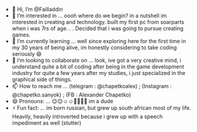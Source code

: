 - 👋 Hi, I’m @Failladdin
- 👀 I’m interested in ... oooh where do we begin? in a nutshell im interested in creating and technology. built my first pc from soarparts when i was 7rs of age. . . Decided that i was going to pursue creating games.
- 🌱 I’m currently learning ... well since exploring here for the first time in my 30 years of being alive, im honestly considering to take coding seriously 😄
- 💞️ I’m looking to collaborate on ... look, ive got a very creative mind, i understand quite a bit of coding after being in the game development industry for quite a few years after my studies, i just specialized in the graphical side of things. 
- 📫 How to reach me ... (telegram : @chapetkoalex) ; (Instagram : @chapetko.sanyok) ; (FB : Alexander Chapetko)
- 😄 Pronouns: ... 😌😌☺️☺️🥱🥱😒😒 im a dude  
- ⚡ Fun fact: ... im born russian, but grew up south african most of my life. Heavily, heavily introverted because i grew up with a speech impediment as well (stutter)

<!---
Failladdin/Failladdin is a ✨ special ✨ repository because its `README.md` (this file) appears on your GitHub profile.
You can click the Preview link to take a look at your changes.
--->
